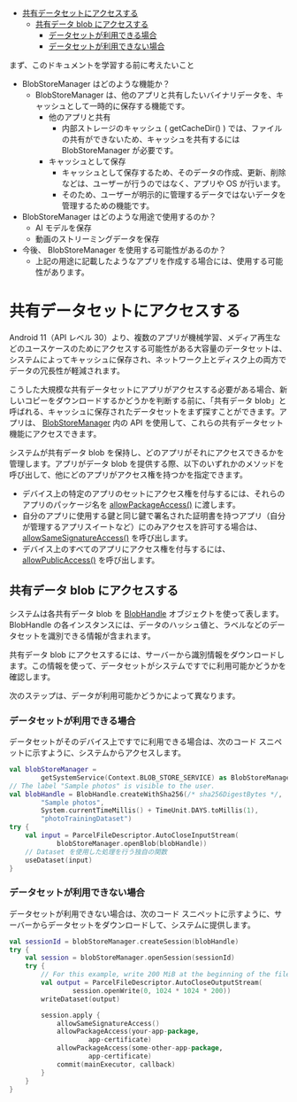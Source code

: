 - [共有データセットにアクセスする](#共有データセットにアクセスする)
  - [共有データ blob にアクセスする](#共有データ-blob-にアクセスする)
    - [データセットが利用できる場合](#データセットが利用できる場合)
    - [データセットが利用できない場合](#データセットが利用できない場合)


まず、このドキュメントを学習する前に考えたいこと

- BlobStoreManager はどのような機能か？
  - BlobStoreManager は、他のアプリと共有したいバイナリデータを、キャッシュとして一時的に保存する機能です。
    - 他のアプリと共有
      - 内部ストレージのキャッシュ ( getCacheDir() ) では、ファイルの共有ができないため、キャッシュを共有するには BlobStoreManager が必要です。
    - キャッシュとして保存
      - キャッシュとして保存するため、そのデータの作成、更新、削除などは、ユーザーが行うのではなく、アプリや OS が行います。
      - そのため、ユーザーが明示的に管理するデータではないデータを管理するための機能です。
- BlobStoreManager はどのような用途で使用するのか？
  - AI モデルを保存
  - 動画のストリーミングデータを保存
- 今後、 BlobStoreManager を使用する可能性があるのか？
  - 上記の用途に記載したようなアプリを作成する場合には、使用する可能性があります。


# 共有データセットにアクセスする

Android 11（API レベル 30）より、複数のアプリが機械学習、メディア再生などのユースケースのためにアクセスする可能性がある大容量のデータセットは、システムによってキャッシュに保存され、ネットワーク上とディスク上の両方でデータの冗長性が軽減されます。

こうした大規模な共有データセットにアプリがアクセスする必要がある場合、新しいコピーをダウンロードするかどうかを判断する前に、「共有データ blob」と呼ばれる、キャッシュに保存されたデータセットをまず探すことができます。アプリは、 [BlobStoreManager](https://developer.android.com/reference/android/app/blob/BlobStoreManager?hl=ja&_gl=1*13gansc*_up*MQ..*_ga*MjI0NTM2NDk1LjE3MjI3NDg4Mzc.*_ga_6HH9YJMN9M*MTcyMjc0ODgzNy4xLjAuMTcyMjc0ODgzNy4wLjAuMA..) 内の API を使用して、これらの共有データセット機能にアクセスできます。

システムが共有データ blob を保持し、どのアプリがそれにアクセスできるかを管理します。アプリがデータ blob を提供する際、以下のいずれかのメソッドを呼び出して、他にどのアプリがアクセス権を持つかを指定できます。

- デバイス上の特定のアプリのセットにアクセス権を付与するには、それらのアプリのパッケージ名を [allowPackageAccess()](https://developer.android.com/reference/android/app/blob/BlobStoreManager.Session?hl=ja&_gl=1*13gansc*_up*MQ..*_ga*MjI0NTM2NDk1LjE3MjI3NDg4Mzc.*_ga_6HH9YJMN9M*MTcyMjc0ODgzNy4xLjAuMTcyMjc0ODgzNy4wLjAuMA..#allowPackageAccess(java.lang.String,%20byte%5B%5D)) に渡します。
- 自分のアプリに使用する鍵と同じ鍵で署名された証明書を持つアプリ（自分が管理するアプリスイートなど）にのみアクセスを許可する場合は、 [allowSameSignatureAccess()](https://developer.android.com/reference/android/app/blob/BlobStoreManager.Session?hl=ja&_gl=1*1veiuo5*_up*MQ..*_ga*MjI0NTM2NDk1LjE3MjI3NDg4Mzc.*_ga_6HH9YJMN9M*MTcyMjc0ODgzNy4xLjAuMTcyMjc0ODgzNy4wLjAuMA..#allowSameSignatureAccess()) を呼び出します。
- デバイス上のすべてのアプリにアクセス権を付与するには、 [allowPublicAccess()](https://developer.android.com/reference/android/app/blob/BlobStoreManager.Session?hl=ja&_gl=1*1veiuo5*_up*MQ..*_ga*MjI0NTM2NDk1LjE3MjI3NDg4Mzc.*_ga_6HH9YJMN9M*MTcyMjc0ODgzNy4xLjAuMTcyMjc0ODgzNy4wLjAuMA..#allowPublicAccess()) を呼び出します。


## 共有データ blob にアクセスする

システムは各共有データ blob を [BlobHandle](https://developer.android.com/reference/android/app/blob/BlobHandle?hl=ja&_gl=1*1vb8g9c*_up*MQ..*_ga*MjI0NTM2NDk1LjE3MjI3NDg4Mzc.*_ga_6HH9YJMN9M*MTcyMjc0ODgzNy4xLjAuMTcyMjc0ODgzNy4wLjAuMA..) オブジェクトを使って表します。 BlobHandle の各インスタンスには、データのハッシュ値と、ラベルなどのデータセットを識別できる情報が含まれます。

共有データ blob にアクセスするには、サーバーから識別情報をダウンロードします。この情報を使って、データセットがシステムですでに利用可能かどうかを確認します。

次のステップは、データが利用可能かどうかによって異なります。


### データセットが利用できる場合

データセットがそのデバイス上ですでに利用できる場合は、次のコード スニペットに示すように、システムからアクセスします。

```kotlin
val blobStoreManager =
        getSystemService(Context.BLOB_STORE_SERVICE) as BlobStoreManager
// The label "Sample photos" is visible to the user.
val blobHandle = BlobHandle.createWithSha256(/* sha256DigestBytes */,
        "Sample photos",
        System.currentTimeMillis() + TimeUnit.DAYS.toMillis(1),
        "photoTrainingDataset")
try {
    val input = ParcelFileDescriptor.AutoCloseInputStream(
            blobStoreManager.openBlob(blobHandle))
    // Dataset を使用した処理を行う独自の関数
    useDataset(input)
}
```


### データセットが利用できない場合

データセットが利用できない場合は、次のコード スニペットに示すように、サーバーからデータセットをダウンロードして、システムに提供します。

```kotlin
val sessionId = blobStoreManager.createSession(blobHandle)
try {
    val session = blobStoreManager.openSession(sessionId)
    try {
        // For this example, write 200 MiB at the beginning of the file.
        val output = ParcelFileDescriptor.AutoCloseOutputStream(
                session.openWrite(0, 1024 * 1024 * 200))
        writeDataset(output)

        session.apply {
            allowSameSignatureAccess()
            allowPackageAccess(your-app-package,
                    app-certificate)
            allowPackageAccess(some-other-app-package,
                    app-certificate)
            commit(mainExecutor, callback)
        }
    }
}
```

